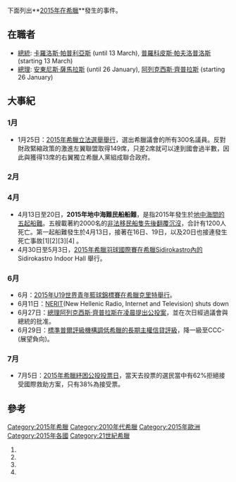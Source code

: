 下面列出**[2015年在](../Page/2015年.md "wikilink")[希臘](../Page/希臘.md "wikilink")**發生的事件。

## 在職者

  - [總統](../Page/希臘總統.md "wikilink"):
    [卡羅洛斯·帕普利亞斯](../Page/卡羅洛斯·帕普利亞斯.md "wikilink")
    (until 13 March), [普羅科皮斯·帕夫洛普洛斯](../Page/普羅科皮斯·帕夫洛普洛斯.md "wikilink")
    (starting 13 March)
  - [總理](../Page/希臘總理.md "wikilink"):
    [安東尼斯·薩馬拉斯](../Page/安東尼斯·薩馬拉斯.md "wikilink")
    (until 26 January), [阿列克西斯·齊普拉斯](../Page/阿列克西斯·齊普拉斯.md "wikilink")
    (starting 26 January)

## 大事紀

### 1月

  - 1月25日：[2015年希臘立法選舉舉行](../Page/2015年希臘立法選舉.md "wikilink")，選出希臘議會的所有300名議員。反對財政緊縮政策的激進左翼聯盟取得149席，只差2席就可以達到國會過半數，因此與獲得13席的右翼獨立希臘人黨組成聯合政府。

### 2月

### 4月

  - 4月13日至20日，**2015年地中海難民船船難**，是指2015年發生於[地中海間的五起](../Page/地中海.md "wikilink")[船難](../Page/船難.md "wikilink")。五艘載著約2000名的[非法移民船隻先後翻覆沉沒](../Page/非法移民.md "wikilink")，合計有1200人死亡。第一起船難發生於4月13日，接著在16日、19日，以及20日也接連發生死亡事故\[1\]\[2\]\[3\]\[4\]
    。
  - 4月30日至5月3日，[2015年希臘羽球國際賽在希臘Sidirokastro內的](../Page/2015年希臘羽球國際賽.md "wikilink")
    Sidirokastro Indoor Hall 舉行。

### 6月

  - 6月：[2015年U19世界青年籃球錦標賽在希臘](../Page/2015年U19世界青年籃球錦標賽.md "wikilink")[克里特舉行](../Page/克里特.md "wikilink")。
  - 6月11日：[NERIT](../Page/NERIT.md "wikilink")(New Hellenic Radio,
    Internet and Television) shuts down
  - 6月27日：[總理](../Page/希臘總理.md "wikilink")[阿列克西斯·齊普拉斯在凌晨提出公投案](../Page/阿列克西斯·齊普拉斯.md "wikilink")，並在次日經過議會與總統的批准。
  - 6月29日：[標準普爾](../Page/標準普爾.md "wikilink")[評級機構調低](../Page/評級機構.md "wikilink")[希臘的長期主權信貸評級](../Page/希臘.md "wikilink")，降一級至CCC-(展望負向)。

### 7月

  - 7月5日：[2015年希臘紓困公投投票日](../Page/2015年希臘紓困公投.md "wikilink")，當天去投票的選民當中有62%拒絕接受國際救助方案，只有38%為接受票。

## 參考

[Category:2015年希臘](https://zh.wikipedia.org/wiki/Category:2015年希臘 "wikilink")
[Category:2010年代希臘](https://zh.wikipedia.org/wiki/Category:2010年代希臘 "wikilink")
[Category:2015年歐洲](https://zh.wikipedia.org/wiki/Category:2015年歐洲 "wikilink")
[Category:2015年各國](https://zh.wikipedia.org/wiki/Category:2015年各國 "wikilink")
[Category:21世紀希臘](https://zh.wikipedia.org/wiki/Category:21世紀希臘 "wikilink")

1.
2.
3.
4.